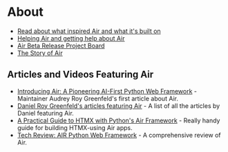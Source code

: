 # About

- [Read about what inspired Air and what it's built on](inspirations.md)
- [Helping Air and getting help about Air](help_air.md)
- [Air Beta Release Project Board](roadmap.md)
- [The Story of Air](story.md)

## Articles and Videos Featuring Air

- <a href="https://audrey.feldroy.com/articles/2025-10-06-air-pioneering-ai-first-python-web-framework" target="_blank">Introducing Air: A Pioneering AI-First Python Web Framework</a> - Maintainer Audrey Roy Greenfeld's first article about Air.
- <a href="https://daniel.feldroy.com/tags/air" target="_blank">Daniel Roy Greenfeld's articles featuring Air</a> - A list of all the articles by Daniel featuring Air.
- <a href="https://isaacflath.com/blog/2025-09-08-air-htmx-foundations" target="_blank">A Practical Guide to HTMX with Python's Air Framework</a> - Really handy guide for building HTMX-using Air apps.
- <a href="https://thefulldatastack.substack.com/p/tfds-tech-review-air-python-web-framework" target="_blank">Tech Review: AIR Python Web Framework</a> - A comprehensive review of Air.